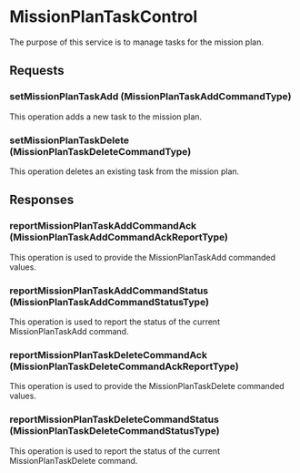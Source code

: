 # MissionPlanTaskControl
The purpose of this service is to manage tasks for the mission plan.

## Requests
### setMissionPlanTaskAdd (MissionPlanTaskAddCommandType)
This operation adds a new task to the mission plan.
### setMissionPlanTaskDelete (MissionPlanTaskDeleteCommandType)
This operation deletes an existing task from the mission plan.

## Responses
### reportMissionPlanTaskAddCommandAck (MissionPlanTaskAddCommandAckReportType)
This operation is used to provide the MissionPlanTaskAdd commanded values.
### reportMissionPlanTaskAddCommandStatus (MissionPlanTaskAddCommandStatusType)
This operation is used to report the status of the current MissionPlanTaskAdd command.
### reportMissionPlanTaskDeleteCommandAck (MissionPlanTaskDeleteCommandAckReportType)
This operation is used to provide the MissionPlanTaskDelete commanded values.
### reportMissionPlanTaskDeleteCommandStatus (MissionPlanTaskDeleteCommandStatusType)
This operation is used to report the status of the current MissionPlanTaskDelete command.
